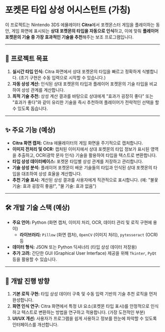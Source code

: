 # 포켓몬 타입 상성 어시스턴트 (가칭)

이 프로젝트는 Nintendo 3DS 에뮬레이터 **Citra**에서 포켓몬스터 게임을 플레이하는 동안, 게임 화면에 표시되는 **상대 포켓몬의 타입을 자동으로 인식**하고, 이에 맞춰 **플레이어 포켓몬의 기술 중 가장 효과적인 기술을 추천**해주는 보조 프로그램입니다.

---

## 🎯 프로젝트 목표

1.  **실시간 타입 인식:** Citra 화면에서 상대 포켓몬의 타입을 빠르고 정확하게 식별합니다. (초기 구현은 수동 입력으로 시작할 수 있습니다.)
2.  **자동 상성 계산:** 인식된 상대 포켓몬의 타입과 플레이어 포켓몬의 기술 타입을 비교하여 상성 관계를 계산합니다.
3.  **최적 기술 추천:** 상성 계산 결과를 바탕으로 상대에게 "효과가 굉장히 좋다" 또는 "효과가 좋다"와 같이 유리한 기술을 즉시 추천하여 플레이어가 전략적인 선택을 할 수 있도록 돕습니다.

---

## ✨ 주요 기능 (예상)

* **Citra 화면 캡처:** Citra 에뮬레이터의 게임 화면을 주기적으로 캡처합니다.
* **이미지 전처리 및 OCR:** 캡처된 이미지에서 상대 포켓몬의 타입 정보가 표시된 영역을 추출하고, OCR(광학 문자 인식) 기술을 활용하여 타입을 텍스트로 변환합니다.
* **타입 상성 데이터베이스:** 포켓몬 타입별 상성 관계를 저장하고 관리합니다.
* **기술 상성 분석:** 플레이어 포켓몬이 배운 기술들의 타입과 인식된 상대 포켓몬의 타입을 대조하여 상성 효율을 계산합니다.
* **추천 기술 표시:** 계산된 상성 결과를 사용자에게 직관적으로 표시합니다. (예: "불꽃 기술: 효과 굉장히 좋음!", "물 기술: 효과 없음")

---

## 🛠️ 개발 기술 스택 (예상)

* **주요 언어:** Python (화면 캡처, 이미지 처리, OCR, 데이터 관리 및 로직 구현에 용이)
    * **라이브러리:** `Pillow` (화면 캡처), `OpenCV` (이미지 처리), `pytesseract` (OCR) 등
* **데이터 형식:** JSON 또는 Python 딕셔너리 (타입 상성 데이터 저장용)
* **추가 고려:** 간단한 GUI (Graphical User Interface) 제공을 위해 `Tkinter`, `PyQt` 등을 활용할 수 있습니다.

---

## 🚀 개발 진행 방향

1.  **기본 로직 구현:** 타입 상성 데이터 구축 및 수동 입력 기반의 기술 추천 로직을 먼저 완성합니다.
2.  **화면 인식 연구:** Citra 화면에서 특정 UI 요소(포켓몬 타입 표시)를 안정적으로 인식하고 텍스트로 변환하는 방법을 연구하고 적용합니다. (가장 도전적인 부분)
3.  **UI/UX 개선:** 사용자가 프로그램을 쉽게 사용하고 정보를 한눈에 파악할 수 있도록 인터페이스를 개선합니다.